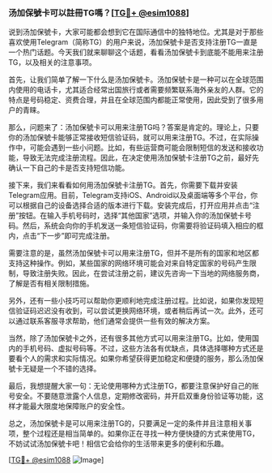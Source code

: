 ### 汤加保號卡可以註冊TG嗎？[[TG💪+ @esim1088](https://t.me/s/esim1088)]

说到汤加保號卡，大家可能都会想到它在国际通信中的独特地位。尤其是对于那些喜欢使用Telegram（简称TG）的用户来说，汤加保號卡是否支持注册TG一直是一个热门话题。今天我们就来聊聊这个话题，看看汤加保號卡到底能不能用来注册TG，以及相关的注意事项。

首先，让我们简单了解一下什么是汤加保號卡。汤加保號卡是一种可以在全球范围内使用的电话卡，尤其适合经常出国旅行或者需要频繁联系海外亲友的人群。它的特点是号码稳定、资费合理，并且在全球范围内都能正常使用，因此受到了很多用户的青睐。

那么，问题来了：汤加保號卡可以用来注册TG吗？答案是肯定的。理论上，只要你的汤加保號卡能够正常接收短信验证码，就可以用来注册TG。不过，在实际操作中，可能会遇到一些小问题。比如，有些运营商可能会限制短信的发送和接收功能，导致无法完成注册流程。因此，在决定使用汤加保號卡注册TG之前，最好先确认一下自己的卡是否支持短信功能。

接下来，我们来看看如何用汤加保號卡注册TG。首先，你需要下载并安装Telegram应用。目前，Telegram支持iOS、Android以及桌面端等多个平台，你可以根据自己的设备选择合适的版本进行下载。安装完成后，打开应用并点击“注册”按钮。在输入手机号码时，选择“其他国家”选项，并输入你的汤加保號卡号码。然后，系统会向你的手机发送一条短信验证码，你需要将验证码填入相应的框内，点击“下一步”即可完成注册。

需要注意的是，虽然汤加保號卡可以用来注册TG，但并不是所有的国家和地区都支持这种操作。例如，某些国家的网络环境可能会对来自特定国家的号码产生限制，导致注册失败。因此，在尝试注册之前，建议先咨询一下当地的网络服务商，了解是否有相关限制措施。

另外，还有一些小技巧可以帮助你更顺利地完成注册过程。比如说，如果你发现短信验证码迟迟没有收到，可以尝试更换网络环境，或者稍后再试一次。此外，还可以通过联系客服寻求帮助，他们通常会提供一些有效的解决方案。

当然，除了汤加保號卡之外，还有很多其他方式可以用来注册TG。比如，使用国内的手机号码、虚拟号码等。不过，这些方法各有优缺点，具体选择哪种方式还是要看个人的需求和实际情况。如果你希望获得更加稳定和便捷的服务，那么汤加保號卡无疑是一个不错的选择。

最后，我想提醒大家一句：无论使用哪种方式注册TG，都要注意保护好自己的账号安全。不要随意泄露个人信息，定期修改密码，并开启双重身份验证等功能，这样才能最大限度地保障账户的安全性。

总之，汤加保號卡是可以用来注册TG的，只要满足一定的条件并且注意相关事项，整个过程还是相当简单的。如果你正在寻找一种方便快捷的方式来使用TG，不妨试试汤加保號卡吧！相信它会给你的生活带来更多的便利和乐趣。

[[TG💪+ @esim1088](https://t.me/s/esim1088) ![Image](https://i.postimg.cc/4NQfJmqS/Snipaste-2025-05-13-00-14-12.png)]